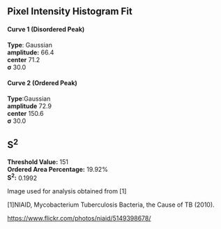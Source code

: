 ## Pixel Intensity Histogram Fit

#### Curve 1 (Disordered Peak)
**Type**: Gaussian\
**amplitude:** 66.4\
**center** 71.2\
**σ** 30.0


#### Curve 2 (Ordered Peak)
**Type**:Gaussian\
**amplitude** 72.9\
**center** 150.6\
**σ** 30.0


## S<sup>2</sup>
**Threshold Value:** 151\
**Ordered Area Percentage:** 19.92%\
**S<sup>2</sup>:** 0.1992





Image used for analysis obtained from [1]


[1]NIAID, Mycobacterium Tuberculosis Bacteria, the Cause of TB (2010).

https://www.flickr.com/photos/niaid/5149398678/

